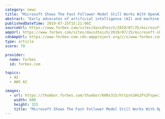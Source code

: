 ```yaml
---
category: news
title: "Microsoft Shows The Fast Follower Model Still Works With OpenAI Investment"
abstract: "Early advocates of artificial intelligence (AI) and machine learning (ML ... Only a few years ago, the industry assumption was that Amazon AWS had won and would continue to own the cloud. Google Cloud was expected to have most of the leftovers."
publishedDateTime: 2019-07-25T15:21:00Z
sourceUrl: https://www.forbes.com/sites/davidteich/2019/07/25/microsoft-shows-the-fast-follower-model-still-works-with-openai-investment/
ampUrl: https://www.forbes.com/sites/davidteich/2019/07/25/microsoft-shows-the-fast-follower-model-still-works-with-openai-investment/amp/
cdnAmpUrl: https://www-forbes-com.cdn.ampproject.org/c/s/www.forbes.com/sites/davidteich/2019/07/25/microsoft-shows-the-fast-follower-model-still-works-with-openai-investment/amp/
type: article
score: 79

provider:
  name: Forbes
  id: forbes.com

topics:
  - AI
  - AWS AI

images:
  - url: https://thumbor.forbes.com/thumbor/600x315/https%3A%2F%2Fspecials-images.forbesimg.com%2Fimageserve%2F5d39c2e895e0230008f68967%2F960x0.jpg
    width: 600
    height: 315
    title: "Microsoft Shows The Fast Follower Model Still Works With OpenAI Investment"
---
```

